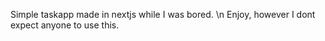 Simple taskapp made in nextjs while I was bored. \n
Enjoy, however I dont expect anyone to use this.